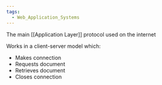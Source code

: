 ```yaml
---
tags:
  - Web_Application_Systems
---
```

The main [[Application Layer]] protocol used on the internet

Works in a client-server model which:
- Makes connection
- Requests document
- Retrieves document
- Closes connection